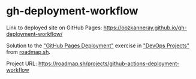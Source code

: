 # gh-deployment-workflow

Link to deployed site on GitHub Pages: https://oozkanneray.github.io/gh-deployment-workflow/

Solution to the ["GitHub Pages Deployment"](https://roadmap.sh/devops/projects) exercise in ["DevOps Projects"](https://roadmap.sh/devops/projects) from [roadmap.sh](https://roadmap.sh).

Project URL: https://roadmap.sh/projects/github-actions-deployment-workflow
